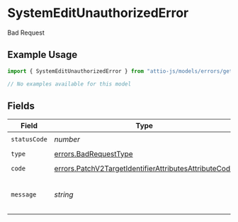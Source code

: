 # SystemEditUnauthorizedError

Bad Request

## Example Usage

```typescript
import { SystemEditUnauthorizedError } from "attio-js/models/errors/getv2objectsobject.js";

// No examples available for this model
```

## Fields

| Field                                                                                                                          | Type                                                                                                                           | Required                                                                                                                       | Description                                                                                                                    | Example                                                                                                                        |
| ------------------------------------------------------------------------------------------------------------------------------ | ------------------------------------------------------------------------------------------------------------------------------ | ------------------------------------------------------------------------------------------------------------------------------ | ------------------------------------------------------------------------------------------------------------------------------ | ------------------------------------------------------------------------------------------------------------------------------ |
| `statusCode`                                                                                                                   | *number*                                                                                                                       | :heavy_check_mark:                                                                                                             | N/A                                                                                                                            |                                                                                                                                |
| `type`                                                                                                                         | [errors.BadRequestType](../../models/errors/badrequesttype.md)                                                                 | :heavy_check_mark:                                                                                                             | N/A                                                                                                                            |                                                                                                                                |
| `code`                                                                                                                         | [errors.PatchV2TargetIdentifierAttributesAttributeCode](../../models/errors/patchv2targetidentifierattributesattributecode.md) | :heavy_check_mark:                                                                                                             | N/A                                                                                                                            |                                                                                                                                |
| `message`                                                                                                                      | *string*                                                                                                                       | :heavy_check_mark:                                                                                                             | N/A                                                                                                                            | Cannot update a System attribute.                                                                                              |